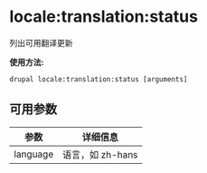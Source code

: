 # locale:translation:status
列出可用翻译更新

**使用方法:**
```
drupal locale:translation:status [arguments]
```

## 可用参数
参数 | 详细信息
---------|-------------
language | 语言，如 zh-hans
